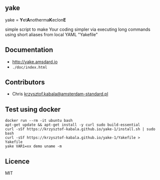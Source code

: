 yake
---

yake = **Y**et**A**notherma**K**eclon**E**

simple script to make Your coding simpler via executing long commands using short aliases from local YAML "Yakefile"

## Documentation
* http://yake.amsdard.io 
* `./doc/index.html`

## Contributors
* Chris <krzysztof.kabala@amsterdam-standard.pl>

## Test using docker
```
docker run --rm -it ubuntu bash
apt-get update && apt-get install -y curl sudo build-essential 
curl -sSf https://krzysztof-kabala.github.io/yake-1/install.sh | sudo bash
curl -sSf https://krzysztof-kabala.github.io/yake-1/Yakefile > Yakefile
yake VAR1=xx demo uname -m
```

## Licence
MIT